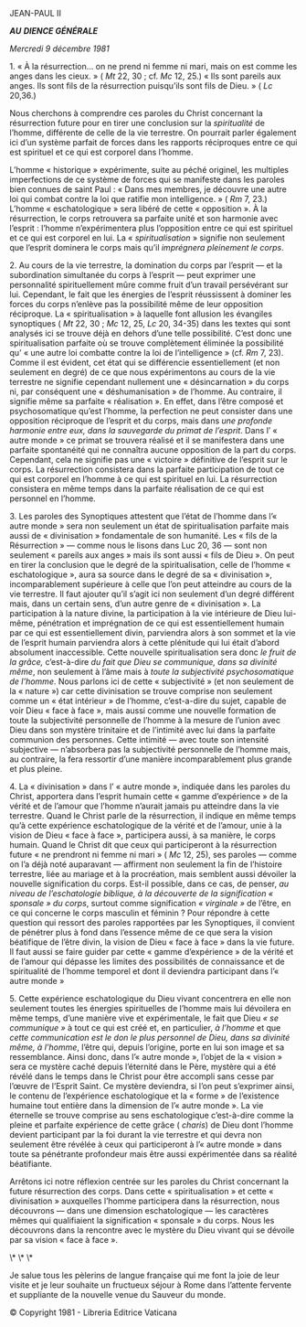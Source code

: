 JEAN-PAUL II

***AU*** ***DIENCE GÉNÉRALE***

*Mercredi 9 décembre 1981*

1\. « À la résurrection… on ne prend ni femme ni mari, mais on est comme les anges dans les cieux. » ( *Mt* 22, 30 ; cf. *Mc* 12, 25.) « Ils sont pareils aux anges. Ils sont fils de la résurrection puisqu’ils sont fils de Dieu. » ( *Lc* 20,36.)

Nous cherchons à comprendre ces paroles du Christ concernant la résurrection future pour en tirer une conclusion sur la *spiritualité* de l’homme, différente de celle de la vie terrestre. On pourrait parler également ici d’un système parfait de forces dans les rapports réciproques entre ce qui est spirituel et ce qui est corporel dans l’homme.

L’homme « historique » expérimente, suite au péché originel, les multiples imperfections de ce système de forces qui se manifeste dans les paroles bien connues de saint Paul : « Dans mes membres, je découvre une autre loi qui combat contre la loi que ratifie mon intelligence. » ( *Rm* 7, 23.) L’homme « eschatologique » sera libéré de cette « opposition ». À la résurrection, le corps retrouvera sa parfaite unité et son harmonie avec l’esprit : l’homme n’expérimentera plus l’opposition entre ce qui est spirituel et ce qui est corporel en lui. La « *spiritualisation* » signifie non seulement que l’esprit dominera le corps mais qu’il *imprégnera pleinement le corps*.

2\. Au cours de la vie terrestre, la domination du corps par l’esprit — et la subordination simultanée du corps à l’esprit — peut exprimer une personnalité spirituellement mûre comme fruit d’un travail persévérant sur lui. Cependant, le fait que les énergies de l’esprit réussissent à dominer les forces du corps n’enlève pas la possibilité même de leur opposition réciproque. La « spiritualisation » à laquelle font allusion les évangiles synoptiques ( *Mt* 22, 30 ; *Mc* 12, 25, *Lc* 20, 34-35) dans les textes qui sont analysés ici se trouve déjà en dehors d’une telle possibilité. C’est donc une spiritualisation parfaite où se trouve complètement éliminée la possibilité qu’ « une autre loi combatte contre la loi de l’intelligence » (cf. *Rm* 7, 23). Comme il est évident, cet état qui se différencie essentiellement (et non seulement en degré) de ce que nous expérimentons au cours de la vie terrestre ne signifie cependant nullement une « désincarnation » du corps ni, par conséquent une « déshumanisation » de l’homme. Au contraire, il signifie même sa parfaite « réalisation ». En effet, dans l’être composé et psychosomatique qu’est l’homme, la perfection ne peut consister dans une opposition réciproque de l’esprit et du corps, mais dans *une profonde harmonie entre eux, dans la sauvegarde du primat de l’esprit*. Dans l’ « autre monde » ce primat se trouvera réalisé et il se manifestera dans une parfaite spontanéité qui ne connaîtra aucune opposition de la part du corps. Cependant, cela ne signifie pas une « victoire » définitive de l’esprit sur le corps. La résurrection consistera dans la parfaite participation de tout ce qui est corporel en l’homme à ce qui est spirituel en lui. La résurrection consistera en même temps dans la parfaite réalisation de ce qui est personnel en l’homme.

3\. Les paroles des Synoptiques attestent que l’état de l’homme dans l’« autre monde » sera non seulement un état de spiritualisation parfaite mais aussi de « divinisation » fondamentale de son humanité. Les « fils de la Résurrection » — comme nous le lisons dans Luc 20, 36 — sont non seulement « pareils aux anges » mais ils sont aussi « fils de Dieu ». On peut en tirer la conclusion que le degré de la spiritualisation, celle de l’homme « eschatologique », aura sa source dans le degré de sa « divinisation », incomparablement supérieure à celle que l’on peut atteindre au cours de la vie terrestre. Il faut ajouter qu’il s’agit ici non seulement d’un degré différent mais, dans un certain sens, d’un autre genre de « divinisation ». La participation à la nature divine, la participation à la vie intérieure de Dieu lui-même, pénétration et imprégnation de ce qui est essentiellement humain par ce qui est essentiellement divin, parviendra alors à son sommet et la vie de l’esprit humain parviendra alors à cette plénitude qui lui était d’abord absolument inaccessible. Cette nouvelle spiritualisation sera donc *le fruit de la grâce,* c’est-à-dire *du fait que Dieu se communique, dans sa divinité même*, non seulement à l’âme mais à *toute la subjectivité psychosomatique de l’homme*. Nous parlons ici de cette « subjectivité » (et non seulement de la « nature ») car cette divinisation se trouve comprise non seulement comme un « état intérieur » de l’homme, c’est-a-dire du sujet, capable de voir Dieu « face à face », mais aussi comme une nouvelle formation de toute la subjectivité personnelle de l’homme à la mesure de l’union avec Dieu dans son mystère trinitaire et de l’intimité avec lui dans la parfaite communion des personnes. Cette intimité — avec toute son intensité subjective — n’absorbera pas la subjectivité personnelle de l’homme mais, au contraire, la fera ressortir d’une manière incomparablement plus grande et plus pleine.

4\. La « divinisation » dans l’ « autre monde », indiquée dans les paroles du Christ, apportera dans l’esprit humain cette « gamme d’expérience » de la vérité et de l’amour que l’homme n’aurait jamais pu atteindre dans la vie terrestre. Quand le Christ parle de la résurrection, il indique en même temps qu’à cette expérience eschatologique de la vérité et de l’amour, unie à la vision de Dieu « face à face », participera aussi, à sa manière, le corps humain. Quand le Christ dit que ceux qui participeront à la résurrection future « ne prendront ni femme ni mari » ( *Mc* 12, 25), ses paroles — comme on l’a déjà noté auparavant — affirment non seulement la fin de l’histoire terrestre, liée au mariage et à la procréation, mais semblent aussi dévoiler la nouvelle signification du corps. Est-il possible, dans ce cas, de penser, *au niveau de l’eschatologie biblique, à la découverte de la signification « sponsale » du corps*, surtout comme signification *« virginale »* de l’être, en ce qui concerne le corps masculin et féminin ? Pour répondre à cette question qui ressort des paroles rapportées par les Synoptiques, il convient de pénétrer plus à fond dans l’essence même de ce que sera la vision béatifique de l’être divin, la vision de Dieu « face à face » dans la vie future. Il faut aussi se faire guider par cette « gamme d’expérience » de la vérité et de l’amour qui dépasse les limites des possibilités de connaissance et de spiritualité de l’homme temporel et dont il deviendra participant dans l’« autre monde »

5\. Cette expérience eschatologique du Dieu vivant concentrera en elle non seulement toutes les énergies spirituelles de l’homme mais lui dévoilera en même temps, d’une manière vive et expérimentale, le fait que Dieu *« se communique »* à tout ce qui est créé et, en particulier, *à l’homme* et que *cette communication est le don le plus personnel de Dieu, dans sa divinité même, à l’homme*, l’être qui, depuis l’origine, porte en lui son image et sa ressemblance. Ainsi donc, dans l’« autre monde », l’objet de la « vision » sera ce mystère caché depuis l’éternité dans le Père, mystère qui a été révélé dans le temps dans le Christ pour être accompli sans cesse par l’œuvre de l’Esprit Saint. Ce mystère deviendra, si l’on peut s’exprimer ainsi, le contenu de l’expérience eschatologique et la « forme » de l’existence humaine tout entière dans la dimension de l’« autre monde ». La vie éternelle se trouve comprise au sens eschatologique c’est-à-dire comme la pleine et parfaite expérience de cette grâce ( *charis*) de Dieu dont l’homme devient participant par la foi durant la vie terrestre et qui devra non seulement être révélée à ceux qui participeront à l’« autre monde » dans toute sa pénétrante profondeur mais être aussi expérimentée dans sa réalité béatifiante.

Arrêtons ici notre réflexion centrée sur les paroles du Christ concernant la future résurrection des corps. Dans cette « spiritualisation » et cette « divinisation » auxquelles l’homme participera dans la résurrection, nous découvrons — dans une dimension eschatologique — les caractères mêmes qui qualifiaient la signification « sponsale » du corps. Nous les découvrons dans la rencontre avec le mystère du Dieu vivant qui se dévoile par sa vision « face à face ».

\\* \\* \\*

Je salue tous les pèlerins de langue française qui me font la joie de leur visite et je leur souhaite un fructueux séjour à Rome dans l’attente fervente et suppliante de la nouvelle venue du Sauveur du monde.

© Copyright 1981 - Libreria Editrice Vaticana